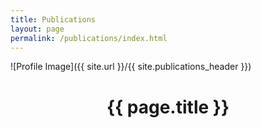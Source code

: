 ```yaml
---
title: Publications
layout: page
permalink: /publications/index.html
---
```

<style>
img { width: 80%; margin: 0 auto; display: block; }
#bibbase .nav {
    position: inherit;
}
#bibbase img.bibbase_icon {
    display: inherit;
}
#bibbase .author {
    padding: 0;
    margin: 0;
}
</style>

![Profile Image]({{ site.url }}/{{ site.publications_header }})

<center><h1>{{ page.title }}</h1></center>

<script src="https://bibbase.org/show?bib=https%3A%2F%2Fraw.githubusercontent.com%2Fvivekkrish%2Fvivekkrish.github.io%2Fmaster%2Fassets%2Fstatic%2Fcitations.bib&token=64de019d02658a039e6f5e29181573ec&jsonp=1"></script>
